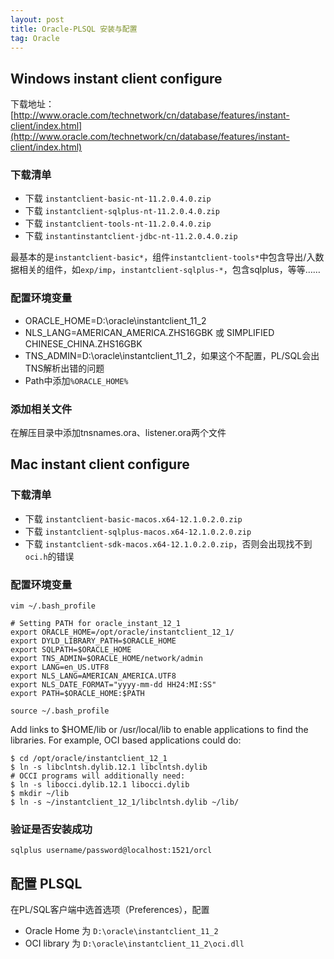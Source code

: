 ```yaml
---
layout: post
title: Oracle-PLSQL 安装与配置
tag: Oracle
---
```

## Windows instant client configure
下载地址：[http://www.oracle.com/technetwork/cn/database/features/instant-client/index.html](http://www.oracle.com/technetwork/cn/database/features/instant-client/index.html)

### 下载清单

* 下载 `instantclient-basic-nt-11.2.0.4.0.zip`
* 下载 `instantclient-sqlplus-nt-11.2.0.4.0.zip`
* 下载 `instantclient-tools-nt-11.2.0.4.0.zip`
* 下载 `instantinstantclient-jdbc-nt-11.2.0.4.0.zip`

最基本的是`instantclient-basic*`，组件`instantclient-tools*`中包含导出/入数据相关的组件，如`exp/imp`，`instantclient-sqlplus-*`，包含sqlplus，等等……
### 配置环境变量
* ORACLE_HOME=D:\oracle\instantclient_11_2
* NLS_LANG=AMERICAN_AMERICA.ZHS16GBK 或 SIMPLIFIED CHINESE_CHINA.ZHS16GBK
* TNS_ADMIN=D:\oracle\instantclient_11_2，如果这个不配置，PL/SQL会出TNS解析出错的问题
* Path中添加`%ORACLE_HOME%`

### 添加相关文件
在解压目录中添加tnsnames.ora、listener.ora两个文件

## Mac instant client configure

### 下载清单
* 下载 `instantclient-basic-macos.x64-12.1.0.2.0.zip`
* 下载 `instantclient-sqlplus-macos.x64-12.1.0.2.0.zip`
* 下载 `instantclient-sdk-macos.x64-12.1.0.2.0.zip`，否则会出现找不到`oci.h`的错误

### 配置环境变量

```shell
vim ~/.bash_profile

# Setting PATH for oracle_instant_12_1
export ORACLE_HOME=/opt/oracle/instantclient_12_1/
export DYLD_LIBRARY_PATH=$ORACLE_HOME
export SQLPATH=$ORACLE_HOME
export TNS_ADMIN=$ORACLE_HOME/network/admin
export LANG=en_US.UTF8
export NLS_LANG=AMERICAN_AMERICA.UTF8
export NLS_DATE_FORMAT="yyyy-mm-dd HH24:MI:SS"
export PATH=$ORACLE_HOME:$PATH

source ~/.bash_profile
```
  
  Add links to $HOME/lib or /usr/local/lib to enable applications to find the libraries. For example, OCI based applications could do:

```shell
$ cd /opt/oracle/instantclient_12_1
$ ln -s libclntsh.dylib.12.1 libclntsh.dylib
# OCCI programs will additionally need:
$ ln -s libocci.dylib.12.1 libocci.dylib
$ mkdir ~/lib
$ ln -s ~/instantclient_12_1/libclntsh.dylib ~/lib/
```
### 验证是否安装成功
```shell
sqlplus username/password@localhost:1521/orcl
```

## 配置 PLSQL
在PL/SQL客户端中选首选项（Preferences），配置
* Oracle Home 为 `D:\oracle\instantclient_11_2`
* OCI library 为 `D:\oracle\instantclient_11_2\oci.dll`



